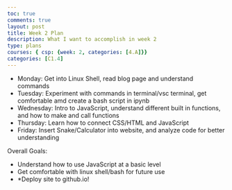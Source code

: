 ```yaml
---
toc: true
comments: true
layout: post
title: Week 2 Plan
description: What I want to accomplish in week 2
type: plans
courses: { csp: {week: 2, categories: [4.A]}}
categories: [C1.4]
---
```

<ul>
<li>Monday: Get into Linux Shell, read blog page and understand commands</li>
<li>Tuesday: Experiment with commands in terminal/vsc terminal, get comfortable amd create a bash script in ipynb</li>
<li>Wednesday: Intro to JavaScript, understand different built in functions, and how to make and call functions</li>
<li>Thursday: Learn how to connect CSS/HTML and JavaScript</li>
<li>Friday: Insert Snake/Calculator into website, and analyze code for better understanding</li>
</ul>
Overall Goals:
<ul>
<li>Understand how to use JavaScript at a basic level</li>
<li>Get comfortable with linux shell/bash for future use </li>
<li>*Deploy site to github.io!</li>
</ul>
